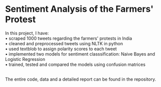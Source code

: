# Sentiment Analysis of the Farmers' Protest

In this project, I have: <br />
• scraped 1000 tweets regarding the farmers' protests in India <br />
• cleaned and preprocessed tweets using NLTK in python <br />
• used textblob to assign polarity scores to each tweet <br />
• implemented two models for sentiment classsification: Naive Bayes and Logistic Regression <br />
• trained, tested and compared the models using confusion matrices <br /> <br />

The entire code, data and a detailed report can be found in the repository. 
